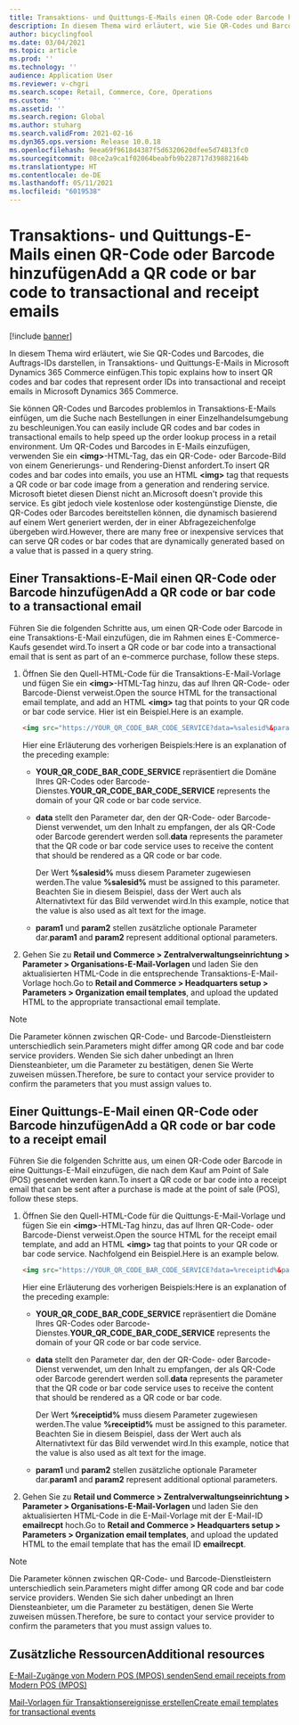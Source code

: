 ```yaml
---
title: Transaktions- und Quittungs-E-Mails einen QR-Code oder Barcode hinzufügen
description: In diesem Thema wird erläutert, wie Sie QR-Codes und Barcodes, die Auftrags-IDs darstellen, in Transaktions- und Quittungs-E-Mails in Microsoft Dynamics 365 Commerce einfügen.
author: bicyclingfool
ms.date: 03/04/2021
ms.topic: article
ms.prod: ''
ms.technology: ''
audience: Application User
ms.reviewer: v-chgri
ms.search.scope: Retail, Commerce, Core, Operations
ms.custom: ''
ms.assetid: ''
ms.search.region: Global
ms.author: stuharg
ms.search.validFrom: 2021-02-16
ms.dyn365.ops.version: Release 10.0.18
ms.openlocfilehash: 9eea69f9618d4387f5d6320620dfee5d74813fc0
ms.sourcegitcommit: 08ce2a9ca1f02064beabfb9b228717d39882164b
ms.translationtype: HT
ms.contentlocale: de-DE
ms.lasthandoff: 05/11/2021
ms.locfileid: "6019538"
---
```

# <a name="add-a-qr-code-or-bar-code-to-transactional-and-receipt-emails"></a><span data-ttu-id="c3cd2-103">Transaktions- und Quittungs-E-Mails einen QR-Code oder Barcode hinzufügen</span><span class="sxs-lookup"><span data-stu-id="c3cd2-103">Add a QR code or bar code to transactional and receipt emails</span></span>

[!include [banner](includes/banner.md)]

<span data-ttu-id="c3cd2-104">In diesem Thema wird erläutert, wie Sie QR-Codes und Barcodes, die Auftrags-IDs darstellen, in Transaktions- und Quittungs-E-Mails in Microsoft Dynamics 365 Commerce einfügen.</span><span class="sxs-lookup"><span data-stu-id="c3cd2-104">This topic explains how to insert QR codes and bar codes that represent order IDs into transactional and receipt emails in Microsoft Dynamics 365 Commerce.</span></span>

<span data-ttu-id="c3cd2-105">Sie können QR-Codes und Barcodes problemlos in Transaktions-E-Mails einfügen, um die Suche nach Bestellungen in einer Einzelhandelsumgebung zu beschleunigen.</span><span class="sxs-lookup"><span data-stu-id="c3cd2-105">You can easily include QR codes and bar codes in transactional emails to help speed up the order lookup process in a retail environment.</span></span> <span data-ttu-id="c3cd2-106">Um QR-Codes und Barcodes in E-Mails einzufügen, verwenden Sie ein **\<img\>**-HTML-Tag, das ein QR-Code- oder Barcode-Bild von einem Generierungs- und Rendering-Dienst anfordert.</span><span class="sxs-lookup"><span data-stu-id="c3cd2-106">To insert QR codes and bar codes into emails, you use an HTML **\<img\>** tag that requests a QR code or bar code image from a generation and rendering service.</span></span> <span data-ttu-id="c3cd2-107">Microsoft bietet diesen Dienst nicht an.</span><span class="sxs-lookup"><span data-stu-id="c3cd2-107">Microsoft doesn't provide this service.</span></span> <span data-ttu-id="c3cd2-108">Es gibt jedoch viele kostenlose oder kostengünstige Dienste, die QR-Codes oder Barcodes bereitstellen können, die dynamisch basierend auf einem Wert generiert werden, der in einer Abfragezeichenfolge übergeben wird.</span><span class="sxs-lookup"><span data-stu-id="c3cd2-108">However, there are many free or inexpensive services that can serve QR codes or bar codes that are dynamically generated based on a value that is passed in a query string.</span></span>

## <a name="add-a-qr-code-or-bar-code-to-a-transactional-email"></a><span data-ttu-id="c3cd2-109">Einer Transaktions-E-Mail einen QR-Code oder Barcode hinzufügen</span><span class="sxs-lookup"><span data-stu-id="c3cd2-109">Add a QR code or bar code to a transactional email</span></span>

<span data-ttu-id="c3cd2-110">Führen Sie die folgenden Schritte aus, um einen QR-Code oder Barcode in eine Transaktions-E-Mail einzufügen, die im Rahmen eines E-Commerce-Kaufs gesendet wird.</span><span class="sxs-lookup"><span data-stu-id="c3cd2-110">To insert a QR code or bar code into a transactional email that is sent as part of an e-commerce purchase, follow these steps.</span></span>

1. <span data-ttu-id="c3cd2-111">Öffnen Sie den Quell-HTML-Code für die Transaktions-E-Mail-Vorlage und fügen Sie ein **\<img\>**-HTML-Tag hinzu, das auf Ihren QR-Code- oder Barcode-Dienst verweist.</span><span class="sxs-lookup"><span data-stu-id="c3cd2-111">Open the source HTML for the transactional email template, and add an HTML **\<img\>** tag that points to your QR code or bar code service.</span></span> <span data-ttu-id="c3cd2-112">Hier ist ein Beispiel.</span><span class="sxs-lookup"><span data-stu-id="c3cd2-112">Here is an example.</span></span>

    ```HTML
    <img src="https://YOUR_QR_CODE_BAR_CODE_SERVICE?data=%salesid%&param1=value1&param2=value2" alt="%salesid%" />
    ```

    <span data-ttu-id="c3cd2-113">Hier eine Erläuterung des vorherigen Beispiels:</span><span class="sxs-lookup"><span data-stu-id="c3cd2-113">Here is an explanation of the preceding example:</span></span>

    - <span data-ttu-id="c3cd2-114">**YOUR\_QR\_CODE\_BAR\_CODE\_SERVICE** repräsentiert die Domäne Ihres QR-Codes oder Barcode-Dienstes.</span><span class="sxs-lookup"><span data-stu-id="c3cd2-114">**YOUR\_QR\_CODE\_BAR\_CODE\_SERVICE** represents the domain of your QR code or bar code service.</span></span>
    - <span data-ttu-id="c3cd2-115">**data** stellt den Parameter dar, den der QR-Code- oder Barcode-Dienst verwendet, um den Inhalt zu empfangen, der als QR-Code oder Barcode gerendert werden soll.</span><span class="sxs-lookup"><span data-stu-id="c3cd2-115">**data** represents the parameter that the QR code or bar code service uses to receive the content that should be rendered as a QR code or bar code.</span></span>

        <span data-ttu-id="c3cd2-116">Der Wert **%salesid%** muss diesem Parameter zugewiesen werden.</span><span class="sxs-lookup"><span data-stu-id="c3cd2-116">The value **%salesid%** must be assigned to this parameter.</span></span> <span data-ttu-id="c3cd2-117">Beachten Sie in diesem Beispiel, dass der Wert auch als Alternativtext für das Bild verwendet wird.</span><span class="sxs-lookup"><span data-stu-id="c3cd2-117">In this example, notice that the value is also used as alt text for the image.</span></span>

    - <span data-ttu-id="c3cd2-118">**param1** und **param2** stellen zusätzliche optionale Parameter dar.</span><span class="sxs-lookup"><span data-stu-id="c3cd2-118">**param1** and **param2** represent additional optional parameters.</span></span>

1. <span data-ttu-id="c3cd2-119">Gehen Sie zu **Retail und Commerce \> Zentralverwaltungseinrichtung \> Parameter \> Organisations-E-Mail-Vorlagen** und laden Sie den aktualisierten HTML-Code in die entsprechende Transaktions-E-Mail-Vorlage hoch.</span><span class="sxs-lookup"><span data-stu-id="c3cd2-119">Go to **Retail and Commerce \> Headquarters setup \> Parameters \> Organization email templates**, and upload the updated HTML to the appropriate transactional email template.</span></span>

> [!NOTE]
> <span data-ttu-id="c3cd2-120">Die Parameter können zwischen QR-Code- und Barcode-Dienstleistern unterschiedlich sein.</span><span class="sxs-lookup"><span data-stu-id="c3cd2-120">Parameters might differ among QR code and bar code service providers.</span></span> <span data-ttu-id="c3cd2-121">Wenden Sie sich daher unbedingt an Ihren Diensteanbieter, um die Parameter zu bestätigen, denen Sie Werte zuweisen müssen.</span><span class="sxs-lookup"><span data-stu-id="c3cd2-121">Therefore, be sure to contact your service provider to confirm the parameters that you must assign values to.</span></span>

## <a name="add-a-qr-code-or-bar-code-to-a-receipt-email"></a><span data-ttu-id="c3cd2-122">Einer Quittungs-E-Mail einen QR-Code oder Barcode hinzufügen</span><span class="sxs-lookup"><span data-stu-id="c3cd2-122">Add a QR code or bar code to a receipt email</span></span> 

<span data-ttu-id="c3cd2-123">Führen Sie die folgenden Schritte aus, um einen QR-Code oder Barcode in eine Quittungs-E-Mail einzufügen, die nach dem Kauf am Point of Sale (POS) gesendet werden kann.</span><span class="sxs-lookup"><span data-stu-id="c3cd2-123">To insert a QR code or bar code into a receipt email that can be sent after a purchase is made at the point of sale (POS), follow these steps.</span></span>

1. <span data-ttu-id="c3cd2-124">Öffnen Sie den Quell-HTML-Code für die Quittungs-E-Mail-Vorlage und fügen Sie ein **\<img\>**-HTML-Tag hinzu, das auf Ihren QR-Code- oder Barcode-Dienst verweist.</span><span class="sxs-lookup"><span data-stu-id="c3cd2-124">Open the source HTML for the receipt email template, and add an HTML **\<img\>** tag that points to your QR code or bar code service.</span></span> <span data-ttu-id="c3cd2-125">Nachfolgend ein Beispiel.</span><span class="sxs-lookup"><span data-stu-id="c3cd2-125">Here is an example below.</span></span>

    ```HTML
    <img src="https://YOUR_QR_CODE_BAR_CODE_SERVICE?data=%receiptid%&param1=value1&param2=value2" alt="%receiptid%" />
    ```

    <span data-ttu-id="c3cd2-126">Hier eine Erläuterung des vorherigen Beispiels:</span><span class="sxs-lookup"><span data-stu-id="c3cd2-126">Here is an explanation of the preceding example:</span></span>

    - <span data-ttu-id="c3cd2-127">**YOUR\_QR\_CODE\_BAR\_CODE\_SERVICE** repräsentiert die Domäne Ihres QR-Codes oder Barcode-Dienstes.</span><span class="sxs-lookup"><span data-stu-id="c3cd2-127">**YOUR\_QR\_CODE\_BAR\_CODE\_SERVICE** represents the domain of your QR code or bar code service.</span></span>
    - <span data-ttu-id="c3cd2-128">**data** stellt den Parameter dar, den der QR-Code- oder Barcode-Dienst verwendet, um den Inhalt zu empfangen, der als QR-Code oder Barcode gerendert werden soll.</span><span class="sxs-lookup"><span data-stu-id="c3cd2-128">**data** represents the parameter that the QR code or bar code service uses to receive the content that should be rendered as a QR code or bar code.</span></span>

        <span data-ttu-id="c3cd2-129">Der Wert **%receiptid%** muss diesem Parameter zugewiesen werden.</span><span class="sxs-lookup"><span data-stu-id="c3cd2-129">The value **%receiptid%** must be assigned to this parameter.</span></span> <span data-ttu-id="c3cd2-130">Beachten Sie in diesem Beispiel, dass der Wert auch als Alternativtext für das Bild verwendet wird.</span><span class="sxs-lookup"><span data-stu-id="c3cd2-130">In this example, notice that the value is also used as alt text for the image.</span></span>

    - <span data-ttu-id="c3cd2-131">**param1** und **param2** stellen zusätzliche optionale Parameter dar.</span><span class="sxs-lookup"><span data-stu-id="c3cd2-131">**param1** and **param2** represent additional optional parameters.</span></span>

1. <span data-ttu-id="c3cd2-132">Gehen Sie zu **Retail und Commerce \> Zentralverwaltungseinrichtung \> Parameter \> Organisations-E-Mail-Vorlagen** und laden Sie den aktualisierten HTML-Code in die E-Mail-Vorlage mit der E-Mail-ID **emailrecpt** hoch.</span><span class="sxs-lookup"><span data-stu-id="c3cd2-132">Go to **Retail and Commerce \> Headquarters setup \> Parameters \> Organization email templates**, and upload the updated HTML to the email template that has the email ID **emailrecpt**.</span></span>

> [!NOTE]
> <span data-ttu-id="c3cd2-133">Die Parameter können zwischen QR-Code- und Barcode-Dienstleistern unterschiedlich sein.</span><span class="sxs-lookup"><span data-stu-id="c3cd2-133">Parameters might differ among QR code and bar code service providers.</span></span> <span data-ttu-id="c3cd2-134">Wenden Sie sich daher unbedingt an Ihren Diensteanbieter, um die Parameter zu bestätigen, denen Sie Werte zuweisen müssen.</span><span class="sxs-lookup"><span data-stu-id="c3cd2-134">Therefore, be sure to contact your service provider to confirm the parameters that you must assign values to.</span></span>

## <a name="additional-resources"></a><span data-ttu-id="c3cd2-135">Zusätzliche Ressourcen</span><span class="sxs-lookup"><span data-stu-id="c3cd2-135">Additional resources</span></span>

[<span data-ttu-id="c3cd2-136">E-Mail-Zugänge von Modern POS (MPOS) senden</span><span class="sxs-lookup"><span data-stu-id="c3cd2-136">Send email receipts from Modern POS (MPOS)</span></span>](email-receipts.md)

[<span data-ttu-id="c3cd2-137">Mail-Vorlagen für Transaktionsereignisse erstellen</span><span class="sxs-lookup"><span data-stu-id="c3cd2-137">Create email templates for transactional events</span></span>](email-templates-transactions.md)
